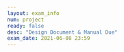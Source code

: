 ```yaml
---
layout: exam_info
num: project
ready: false
desc: "Design Document & Manual Due"
exam_date: 2021-06-08 23:59
---
```


